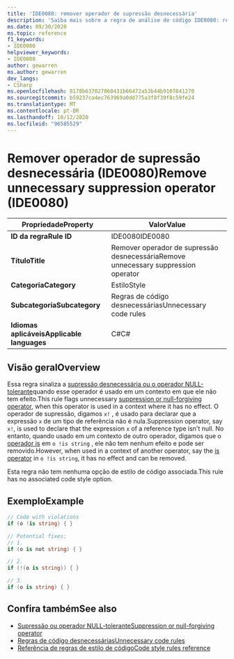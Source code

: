 ```yaml
---
title: 'IDE0080: remover operador de supressão desnecessária'
description: 'Saiba mais sobre a regra de análise de código IDE0080: remover operador de supressão desnecessária'
ms.date: 09/30/2020
ms.topic: reference
f1_keywords:
- IDE0080
helpviewer_keywords:
- IDE0080
author: gewarren
ms.author: gewarren
dev_langs:
- CSharp
ms.openlocfilehash: 8178b637027860431b66472a53b44b9107041270
ms.sourcegitcommit: b59237ca4ec763969a0dd775a3f8f39f8c59fe24
ms.translationtype: MT
ms.contentlocale: pt-BR
ms.lasthandoff: 10/12/2020
ms.locfileid: "96585529"
---
```

# <a name="remove-unnecessary-suppression-operator-ide0080"></a><span data-ttu-id="ae075-103">Remover operador de supressão desnecessária (IDE0080)</span><span class="sxs-lookup"><span data-stu-id="ae075-103">Remove unnecessary suppression operator (IDE0080)</span></span>

|<span data-ttu-id="ae075-104">Propriedade</span><span class="sxs-lookup"><span data-stu-id="ae075-104">Property</span></span>|<span data-ttu-id="ae075-105">Valor</span><span class="sxs-lookup"><span data-stu-id="ae075-105">Value</span></span>|
|-|-|
| <span data-ttu-id="ae075-106">**ID da regra**</span><span class="sxs-lookup"><span data-stu-id="ae075-106">**Rule ID**</span></span> | <span data-ttu-id="ae075-107">IDE0080</span><span class="sxs-lookup"><span data-stu-id="ae075-107">IDE0080</span></span> |
| <span data-ttu-id="ae075-108">**Título**</span><span class="sxs-lookup"><span data-stu-id="ae075-108">**Title**</span></span> | <span data-ttu-id="ae075-109">Remover operador de supressão desnecessária</span><span class="sxs-lookup"><span data-stu-id="ae075-109">Remove unnecessary suppression operator</span></span> |
| <span data-ttu-id="ae075-110">**Categoria**</span><span class="sxs-lookup"><span data-stu-id="ae075-110">**Category**</span></span> | <span data-ttu-id="ae075-111">Estilo</span><span class="sxs-lookup"><span data-stu-id="ae075-111">Style</span></span> |
| <span data-ttu-id="ae075-112">**Subcategoria**</span><span class="sxs-lookup"><span data-stu-id="ae075-112">**Subcategory**</span></span> | <span data-ttu-id="ae075-113">Regras de código desnecessárias</span><span class="sxs-lookup"><span data-stu-id="ae075-113">Unnecessary code rules</span></span> |
| <span data-ttu-id="ae075-114">**Idiomas aplicáveis**</span><span class="sxs-lookup"><span data-stu-id="ae075-114">**Applicable languages**</span></span> | <span data-ttu-id="ae075-115">C#</span><span class="sxs-lookup"><span data-stu-id="ae075-115">C#</span></span> |

## <a name="overview"></a><span data-ttu-id="ae075-116">Visão geral</span><span class="sxs-lookup"><span data-stu-id="ae075-116">Overview</span></span>

<span data-ttu-id="ae075-117">Essa regra sinaliza a [supressão desnecessária ou o operador NULL-tolerante](../../../csharp/language-reference/operators/null-forgiving.md)quando esse operador é usado em um contexto em que ele não tem efeito.</span><span class="sxs-lookup"><span data-stu-id="ae075-117">This rule flags unnecessary [suppression or null-forgiving operator](../../../csharp/language-reference/operators/null-forgiving.md), when this operator is used in a context where it has no effect.</span></span> <span data-ttu-id="ae075-118">O operador de supressão, digamos `x!` , é usado para declarar que a expressão `x` de um tipo de referência não é nula.</span><span class="sxs-lookup"><span data-stu-id="ae075-118">Suppression operator, say `x!`, is used to declare that the expression `x` of a reference type isn't null.</span></span> <span data-ttu-id="ae075-119">No entanto, quando usado em um contexto de outro operador, digamos que o [operador is](../../../csharp/language-reference/keywords/is.md) em `o !is string` , ele não tem nenhum efeito e pode ser removido.</span><span class="sxs-lookup"><span data-stu-id="ae075-119">However, when used in a context of another operator, say the [is operator](../../../csharp/language-reference/keywords/is.md) in `o !is string`, it has no effect and can be removed.</span></span>

<span data-ttu-id="ae075-120">Esta regra não tem nenhuma opção de estilo de código associada.</span><span class="sxs-lookup"><span data-stu-id="ae075-120">This rule has no associated code style option.</span></span>

## <a name="example"></a><span data-ttu-id="ae075-121">Exemplo</span><span class="sxs-lookup"><span data-stu-id="ae075-121">Example</span></span>

```csharp
// Code with violations
if (o !is string) { }

// Potential fixes:
// 1.
if (o is not string) { }

// 2.
if (!(o is string)) { }

// 3.
if (o is string) { }
```

## <a name="see-also"></a><span data-ttu-id="ae075-122">Confira também</span><span class="sxs-lookup"><span data-stu-id="ae075-122">See also</span></span>

- [<span data-ttu-id="ae075-123">Supressão ou operador NULL-tolerante</span><span class="sxs-lookup"><span data-stu-id="ae075-123">Suppression or null-forgiving operator</span></span>](../../../csharp/language-reference/operators/null-forgiving.md)
- [<span data-ttu-id="ae075-124">Regras de código desnecessárias</span><span class="sxs-lookup"><span data-stu-id="ae075-124">Unnecessary code rules</span></span>](unnecessary-code-rules.md)
- [<span data-ttu-id="ae075-125">Referência de regras de estilo de código</span><span class="sxs-lookup"><span data-stu-id="ae075-125">Code style rules reference</span></span>](index.md)
